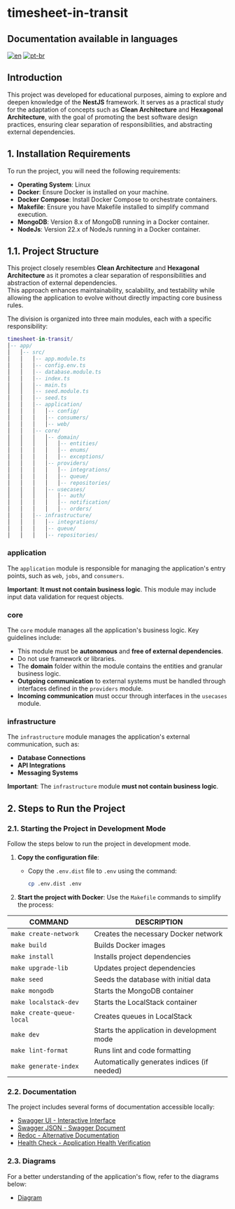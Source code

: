 # timesheet-in-transit

## Documentation available in languages

[![en](https://img.shields.io/badge/lang-en-blue.svg)](README.md)
[![pt-br](https://img.shields.io/badge/lang-pt--br-green.svg)](README.pt-br.md)

## Introduction

This project was developed for educational purposes, aiming to explore and deepen knowledge of the **NestJS** framework.
It serves as a practical study for the adaptation of concepts such as **Clean Architecture** and
**Hexagonal Architecture**, with the goal of promoting the best software design practices, ensuring clear separation of
responsibilities, and abstracting external dependencies.

## 1. Installation Requirements

To run the project, you will need the following requirements:

* **Operating System**: Linux
* **Docker**: Ensure Docker is installed on your machine.
* **Docker Compose**: Install Docker Compose to orchestrate containers.
* **Makefile**: Ensure you have Makefile installed to simplify command execution.
* **MongoDB**: Version 8.x of MongoDB running in a Docker container.
* **NodeJs**: Version 22.x of NodeJs running in a Docker container.

## 1.1. Project Structure

This project closely resembles **Clean Architecture** and **Hexagonal Architecture** as it promotes a clear separation
of responsibilities and abstraction of external dependencies.  
This approach enhances maintainability, scalability, and testability while allowing the application to evolve without
directly impacting core business rules.

The division is organized into three main modules, each with a specific responsibility:

```lua
timesheet-in-transit/
│-- app/
│   │-- src/
│   │   │-- app.module.ts
│   │   │-- config.env.ts
│   │   │-- database.module.ts
│   │   │-- index.ts
│   │   │-- main.ts
│   │   │-- seed.module.ts
│   │   │-- seed.ts
│   │   │-- application/
│   │   │   │-- config/
│   │   │   │-- consumers/
│   │   │   │-- web/
│   │   │-- core/
│   │   │   │-- domain/
│   │   │   │   │-- entities/
│   │   │   │   │-- enums/
│   │   │   │   │-- exceptions/
│   │   │   │-- providers/
│   │   │   │   │-- integrations/
│   │   │   │   │-- queue/
│   │   │   │   │-- repositories/
│   │   │   │-- usecases/
│   │   │   │   │-- auth/
│   │   │   │   │-- notification/
│   │   │   │   │-- orders/
│   │   │-- infrastructure/
│   │   │   │-- integrations/
│   │   │   │-- queue/
│   │   │   │-- repositories/
```

### **application**

The `application` module is responsible for managing the application's entry points, such as `web`, `jobs`, and
`consumers`.

**Important**: **It must not contain business logic**. This module may include input data validation for request
objects.

### **core**

The `core` module manages all the application's business logic. Key guidelines include:

- This module must be **autonomous** and **free of external dependencies**.
- Do not use framework or libraries.
- The **domain** folder within the module contains the entities and granular business logic.
- **Outgoing communication** to external systems must be handled through interfaces defined in the `providers` module.
- **Incoming communication** must occur through interfaces in the `usecases` module.

### **infrastructure**

The `infrastructure` module manages the application's external communication, such as:

- **Database Connections**
- **API Integrations**
- **Messaging Systems**

**Important**: The `infrastructure` module **must not contain business logic**.

## 2. Steps to Run the Project

### 2.1. Starting the Project in Development Mode

Follow the steps below to run the project in development mode.

1. **Copy the configuration file**:
    - Copy the `.env.dist` file to `.env` using the command:
      ```bash
      cp .env.dist .env
      ```

2. **Start the project with Docker**:
   Use the `Makefile` commands to simplify the process:

| COMMAND                   | DESCRIPTION                                 |
|---------------------------|---------------------------------------------|
| `make create-network`     | Creates the necessary Docker network        |
| `make build`              | Builds Docker images                        |
| `make install`            | Installs project dependencies               |
| `make upgrade-lib`        | Updates project dependencies                |
| `make seed`               | Seeds the database with initial data        |
| `make mongodb`            | Starts the MongoDB container                |
| `make localstack-dev`     | Starts the LocalStack container             |
| `make create-queue-local` | Creates queues in LocalStack                |
| `make dev`                | Starts the application in development mode  |
| `make lint-format`        | Runs lint and code formatting               |
| `make generate-index`     | Automatically generates indices (if needed) |

### 2.2. Documentation

The project includes several forms of documentation accessible locally:

- [Swagger UI - Interactive Interface](http://localhost:3000/swagger-doc)
- [Swagger JSON - Swagger Document](http://localhost:3000/swagger-doc-json)
- [Redoc - Alternative Documentation](http://localhost:3000/docs)
- [Health Check - Application Health Verification](http://localhost:3000/health)

### 2.3. Diagrams

For a better understanding of the application's flow, refer to the diagrams below:

- [Diagram](diagram/README.md)